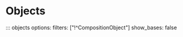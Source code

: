# Objects

::: objects
    options:
        filters: ["!^CompositionObject"]
        show_bases: false